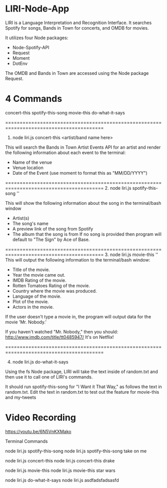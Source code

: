 # LIRI-Node-App
LIRI is a Language Interpretation and Recognition Interface.
It searches Spotify for songs, Bands in Town for concerts, and OMDB for movies.

It utilizes four Node packages:
* Node-Spotify-API
* Request
* Moment
* DotEnv

The OMDB and Bands in Town are accessed using the Node package Request.



# 4 Commands

concert-this
spotify-this-song
movie-this
do-what-it-says


========================================================================================
1. node liri.js concert-this <artist/band name here>

This will search the Bands in Town Artist Events API for an artist and render the following information about each event to the terminal:

* Name of the venue
* Venue location
* Date of the Event (use moment to format this as "MM/DD/YYYY")

========================================================================================
2. node liri.js spotify-this-song '<song name here>'

This will show the following information about the song in the terminal/bash window

* Artist(s)
* The song's name
* A preview link of the song from Spotify
* The album that the song is from
If no song is provided then program will default to "The Sign" by Ace of Base.

========================================================================================
3. node liri.js movie-this '<movie name here>'
This will output the following information to the terminal/bash window:

   * Title of the movie.
   * Year the movie came out.
   * IMDB Rating of the movie.
   * Rotten Tomatoes Rating of the movie.
   * Country where the movie was produced.
   * Language of the movie.
   * Plot of the movie.
   * Actors in the movie.

If the user doesn't type a movie in, the program will output data for the movie 'Mr. Nobody.'

If you haven't watched "Mr. Nobody," then you should: http://www.imdb.com/title/tt0485947/
It's on Netflix!

========================================================================================

4. node liri.js do-what-it-says

Using the fs Node package, LIRI will take the text inside of random.txt and then use it to call one of LIRI's commands.

It should run spotify-this-song for "I Want it That Way," as follows the text in random.txt.
Edit the text in random.txt to test out the feature for movie-this and my-tweets


# Video Recording

https://youtu.be/6N5VnKXMako

Terminal Commands

node liri.js spotify-this-song 
node liri.js spotify-this-song  take on me

node liri.js concert-this
node liri.js concert-this drake

node liri.js movie-this
node liri.js movie-this star wars

node liri.js do-what-it-says
node liri.js  asdfadsfadsasfd
